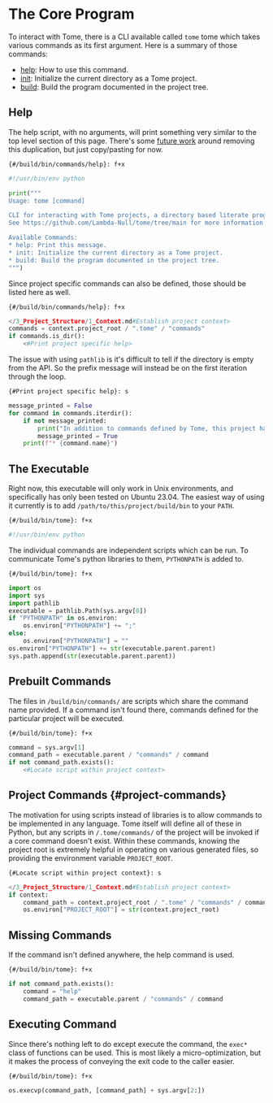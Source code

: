 # The Core Program

To interact with Tome, there is a CLI available called `tome` tome which takes various commands as its first argument. Here is a summary of those commands:

* [help](#Help): How to use this command.
* [init](1_Init.md): Initialize the current directory as a Tome project.
* [build](2_Build.md): Build the program documented in the project tree.

## Help

The help script, with no arguments, will print something very similar to the top level section of this page. There's some [future work](/B_Loose_Ends/Future_Work.md) around removing this duplication, but just copy/pasting for now.

`{#/build/bin/commands/help}: f+x`
```python
#!/usr/bin/env python

print("""
Usage: tome [command]

CLI for interacting with Tome projects, a directory based literate programming tool.
See https://github.com/Lambda-Null/tome/tree/main for more information.

Available Commands:
* help: Print this message.
* init: Initialize the current directory as a Tome project.
* build: Build the program documented in the project tree.
""")
```

Since project specific commands can also be defined, those should be listed here as well.

`{#/build/bin/commands/help}: f+x`
```python
</3_Project_Structure/1_Context.md#Establish project context>
commands = context.project_root / ".tome" / "commands"
if commands.is_dir():
    <#Print project specific help>
```

The issue with using `pathlib` is it's difficult to tell if the directory is empty from the API. So the prefix message will instead be on the first iteration through the loop.

`{#Print project specific help}: s`
```python
message_printed = False
for command in commands.iterdir():
    if not message_printed:
        print("In addition to commands defined by Tome, this project has the following commands available:")
        message_printed = True
    print(f"* {command.name}")
```

## The Executable

Right now, this executable will only work in Unix environments, and specifically has only been tested on Ubuntu 23.04. The easiest way of using it currently is to add `/path/to/this/project/build/bin` to your `PATH`.

`{#/build/bin/tome}: f+x`
```python
#!/usr/bin/env python
```

The individual commands are independent scripts which can be run. To communicate Tome's python libraries to them, `PYTHONPATH` is added to.

`{#/build/bin/tome}: f+x`
```python
import os
import sys
import pathlib
executable = pathlib.Path(sys.argv[0])
if "PYTHONPATH" in os.environ:
    os.environ["PYTHONPATH"] += ";"
else:
    os.environ["PYTHONPATH"] = ""
os.environ["PYTHONPATH"] += str(executable.parent.parent)
sys.path.append(str(executable.parent.parent))
```

## Prebuilt Commands

The files in `/build/bin/commands/` are scripts which share the command name provided. If a command isn't found there, commands defined for the particular project will be executed.

`{#/build/bin/tome}: f+x`
```python
command = sys.argv[1]
command_path = executable.parent / "commands" / command
if not command_path.exists():
    <#Locate script within project context>
```

## Project Commands {#project-commands}

The motivation for using scripts instead of libraries is to allow commands to be implemented in any language. Tome itself will define all of these in Python, but any scripts in `/.tome/commands/` of the project will be invoked if a core command doesn't exist. Within these commands, knowing the project root is extremely helpful in operating on various generated files, so providing the environment variable `PROJECT_ROOT`.

`{#Locate script within project context}: s`
```python
</3_Project_Structure/1_Context.md#Establish project context>
if context:
    command_path = context.project_root / ".tome" / "commands" / command
    os.environ["PROJECT_ROOT"] = str(context.project_root)
```

## Missing Commands

If the command isn't defined anywhere, the help command is used.

`{#/build/bin/tome}: f+x`
```python
if not command_path.exists():
    command = "help"
    command_path = executable.parent / "commands" / command
```

## Executing Command

Since there's nothing left to do except execute the command, the `exec*` class of functions can be used. This is most likely a micro-optimization, but it makes the process of conveying the exit code to the caller easier.

`{#/build/bin/tome}: f+x`
```python
os.execvp(command_path, [command_path] + sys.argv[2:])
```
